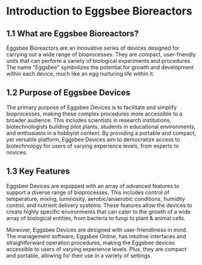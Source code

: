 # Introduction to Eggsbee Bioreactors

## 1.1 What are Eggsbee Bioreactors?

Eggsbee Bioreactors are an innovative series of devices designed for carrying out a wide range of bioprocesses. They are compact, user-friendly units that can perform a variety of biological experiments and procedures. The name "Eggsbee" symbolizes the potential for growth and development within each device, much like an egg nurturing life within it.

## 1.2 Purpose of Eggsbee Devices

The primary purpose of Eggsbee Devices is to facilitate and simplify bioprocesses, making these complex procedures more accessible to a broader audience. This includes scientists in research institutions, biotechnologists building pilot plants, students in educational environments, and enthusiasts in a hobbyist context. By providing a portable and compact, yet versatile platform, Eggsbee Devices aim to democratize access to biotechnology for users of varying experience levels, from experts to novices.

## 1.3 Key Features

Eggsbee Devices are equipped with an array of advanced features to support a diverse range of bioprocesses. This includes control of temperature, mixing, luminosity, aerobic/anaerobic conditions, humidity control, and nutrient delivery systems. These features allow the devices to create highly specific environments that can cater to the growth of a wide array of biological entities, from bacteria to fungi to plant & animal cells.

Moreover, Eggsbee Devices are designed with user-friendliness in mind. The management software, Eggsbee Online, has intuitive interfaces and straightforward operation procedures, making the Eggsbee devices accessible to users of varying experience levels. Plus, they are compact and portable, allowing for their use in a variety of settings.
